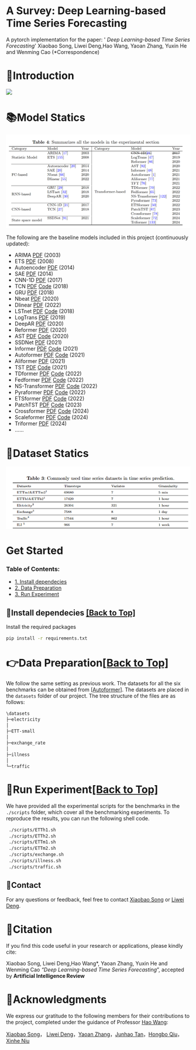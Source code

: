 # A Survey: Deep Learning-based Time Series Forecasting 

A pytorch implementation for the paper: ' *Deep Learning-based Time Series Forecasting*'  Xiaobao Song, Liwei Deng,Hao Wang, Yaoan Zhang, Yuxin He and Wenming Cao (*Correspondence)

# 🎯Introduction

![](./image/process.jpg)

# 📚Model Statics 

![Model](./image/Model.png)

The following are the baseline models included in this project (continuously updated):

- ARIMA [PDF](https://d1wqtxts1xzle7.cloudfront.net/68267897/s0925-2312_2801_2900702-020210723-30061-1ko0de8-libre.pdf?1627047851=&response-content-disposition=inline%3B+filename%3DTime_Series_Forecasting_Using_a_Hybrid_A.pdf&Expires=1728813894&Signature=WGXG7gcAbnb0krSB6ugtrbohjZaI71ypTloLv98gE8XtjOSwU1-1eJzz143XX6uUfhapSI2NuMtfCuxPwNRU1be9IWKZ7gqUG8-h2SBKyQKbgj1sRpGzaOgiA7ooo~ZZLTjyeeu4OGfw3kPO8CfpKF4uHa04QLh9Jh6nWHPDTZJdIOR1CgIXKJg35OJOQqeKv2tvck3q6RdbUhOZHlUFcHpwh98AVxdO26Anj7~AvXUTwROB11h3x7tjqooRl~qXC5DAxoxoSDic1cQ2X1fyttkbHqPozGkPvKZUlEiEtxdXenLTR3ROg6lagEIoJv1J~a98HD0HdIDCwZKBa4Ti0g__&Key-Pair-Id=APKAJLOHF5GGSLRBV4ZA) (2003)
- ETS [PDF](https://www.jstatsoft.org/index.php/jss/article/view/v027i03/255)  (2008)
- Autoencoder [PDF](https://ieeexplore.ieee.org/stamp/stamp.jsp?tp=&arnumber=6894591)  (2014)
- SAE   [PDF](https://ieeexplore.ieee.org/stamp/stamp.jsp?tp=&arnumber=6894591)  (2014)
- CNN-1D [PDF](https://ieeexplore.ieee.org/stamp/stamp.jsp?tp=&arnumber=8285188)  (2017)
- TCN [PDF](https://arxiv.org/pdf/1803.01271) [Code](http://github.com/locuslab/TCN)  (2018)
- GRU [PDF](https://ieeexplore.ieee.org/stamp/stamp.jsp?tp=&arnumber=8053243)  (2018)
- Nbeat [PDF](https://openreview.net/pdf?id=r1ecqn4YwB)  (2020)
- Dlinear [PDF](https://arxiv.org/pdf/1912.10077)  (2022)
- LSTnet [PDF](https://arxiv.org/pdf/1703.07015) [Code](https://github.com/laiguokun/multivariate-time-series-data?tab=readme-ov-file)  (2018)
- LogTrans [PDF](https://proceedings.neurips.cc/paper_files/paper/2019/file/6775a0635c302542da2c32aa19d86be0-Paper.pdf)  (2019)
- DeepAR [PDF](https://arxiv.org/pdf/1704.04110)  (2020)
- Reformer [PDF](https://openreview.net/pdf?id=rkgNKkHtvB)  (2020)
- AST [PDF](https://proceedings.neurips.cc/paper/2020/file/c6b8c8d762da15fa8dbbdfb6baf9e260-Paper.pdf) [Code](https://github.com/hihihihiwsf/AST)  (2020)
- SSDNet [PDF](https://ieeexplore.ieee.org/stamp/stamp.jsp?tp=&arnumber=9679135)  (2021)
- Informer [PDF](https://arxiv.org/pdf/2012.07436) [Code](https://github.com/zhouhaoyi/Informer2020)  (2021)
- Autoformer [PDF](http://proceedings.neurips.cc/paper/2021/file/bcc0d400288793e8bdcd7c19a8ac0c2b-Paper.pdf) [Code](https://github.com/thuml/autoformer)  (2021)
- Aliformer [PDF](https://arxiv.org/pdf/2109.08381)  (2021)
- TST [PDF](https://arxiv.org/pdf/1912.09363v3.pdf) [Code](https://github.com/google-research/google-research/tree/master/tft)  (2021)
- TDformer [PDF](https://arxiv.org/pdf/2212.08151) [Code](https://github.com/BeBeYourLove/TDformer)  (2022)
- Fedformer [PDF](https://arxiv.org/pdf/2201.12740v3.pdf) [Code](https://github.com/MAZiqing/FEDformer)  (2022)
- NS-Transformer [PDF](https://arxiv.org/pdf/2205.14415v4.pdf) [Code](https://github.com/thuml/Nonstationary_Transformers)  (2022)
- Pyraformer [PDF](https://openreview.net/pdf?id=0EXmFzUn5I) [Code](https://github.com/ant-research/Pyraformer)  (2022)
- ETSformer [PDF](https://arxiv.org/pdf/2202.01381v2.pdf) [Code](https://github.com/salesforce/etsformer)  (2022)
- PatchTST [PDF](https://arxiv.org/pdf/2211.14730v2.pdf) [Code](https://github.com/yuqinie98/patchtst)  (2023)
- Crossformer [PDF](https://arxiv.org/pdf/2108.00154) [Code](https://github.com/thinklab-sjtu/crossformer)  (2024)
- Scaleformer [PDF](https://arxiv.org/pdf/2206.04038v4.pdf) [Code](https://github.com/borealisai/scaleformer)  (2024)
- Triformer [PDF](https://arxiv.org/pdf/2204.13767)  (2024)
- ......

# 🧾Dataset Statics

![Dataset](./image/Dataset.png)

# Get Started

<span id='all_catelogue'/>

### Table of Contents:

- <a href='#Install dependecies'>1. Install dependecies</a>
- <a href='#Data Preparation'>2. Data Preparation </a>
- <a href='#Run Experiment'>3. Run Experiment</a>

<span id='Install dependecies'/>

## 📝Install dependecies  <a href='#all_catelogue'>[Back to Top]</a>

Install the required packages

```bash
pip install -r requirements.txt
```

<span id='Data Preparation'/>

# 👉Data Preparation<a href='#all_catelogue'>[Back to Top]</a>

We follow the same setting as previous work. The datasets for all the six benchmarks can be obtained from [[Autoformer](https://github.com/thuml/Autoformer)]. The datasets are placed in the `datasets` folder of our project. The tree structure of the files are as follows:

```
\datasets
├─electricity
│
├─ETT-small
│
├─exchange_rate
│
├─illness
│
└─traffic
```

<span id='Run Experiment'/>

# 🚀Run Experiment<a href='#all_catelogue'>[Back to Top]</a>

We have provided all the experimental scripts for the benchmarks in the `./scripts` folder, which cover all the benchmarking experiments. To reproduce the results, you can run the following shell code.

```bash
 ./scripts/ETTh1.sh
 ./scripts/ETTh2.sh
 ./scripts/ETTm1.sh
 ./scripts/ETTm2.sh
 ./scripts/exchange.sh
 ./scripts/illness.sh
 ./scripts/traffic.sh
```



## 📧Contact

For any questions or feedback, feel free to contact [Xiaobao Song](2840329517@qq.com) or [Liwei Deng](liweidengdavid@gmail.com).

# 🌟Citation

If you find this code useful in your research or applications, please kindly cite: 

Xiaobao Song, Liwei Deng,Hao Wang*, Yaoan Zhang, Yuxin He and Wenming Cao *“Deep Learning-based Time Series Forecasting*”,  accepted by **Artificial Intelligence Review**



# 🤝Acknowledgments

We express our gratitude to the following members for their contributions to the project, completed under the guidance of Professor [Hao Wang](https://tccofwang.github.io/index.html):

[Xiaobao Song](2840329517@qq.com)， [Liwei Deng](liweidengdavid@gmail.com)，[Yaoan Zhang](2291149420@qq.com)，[Junhao Tan](827092078@qq.com)，[Hongbo Qiu](2023280567@email.szu.edu.cn)，[Xinhe Niu](Jack1299952745@gmail.com)
